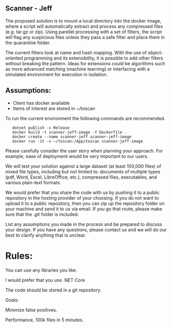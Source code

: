 ##  Scanner - Jeff


 The proposed solution is to mount a local directory into the docker image, where a script will automatically extract and process any compressed files (e.g. tar.gz or zip).
 Using parellel processing with a set of filters, the script will flag any suspicious files unless they pass a safe filter and place them in the quarantine folder.

The current filters look at name and hash mapping. With the use of object-oriented programming and its extensibility, it is possible to add other filters without breaking the pattern. Ideas for extensions could be algorithms such as more advanced matching (machine learning) or interfacing with a simulated environment for execution in isolation.

## Assumptions:
- Client has docker available
- Items of interest are stored in ~/toscan

To run the current environment the following commands are recommended.
```` 
   dotnet publish -c Release
   docker build -t scanner-jeff-image -f Dockerfile .
   docker create --name scanner-jeff scanner-jeff-image
   docker run -it -v ~/toscan:/App/toscan scanner-jeff-image
````


Please carefully consider the user story when planning your approach. For example, ease of deployment would be very important to our users.  
 
We will test your solution against a large dataset (at least 100,000 files) of mixed file types, including but not limited to: documents of multiple types (pdf, Word, Excel, LibreOffice, etc.), compressed files, executables, and various plain-text formats.  
 
We would prefer that you share the code with us by pushing it to a public repository in the hosting provider of your choosing. If you do not want to upload it to a public repository, then you can zip up the repository folder on your machine and send it to us via email. If you go that route, please make sure that the .git folder is included.  
 
List any assumptions you made in the process and be prepared to discuss your design. If you have any questions, please contact us and we will do our best to clarify anything that is unclear.  
 
# Rules:  
 
You can use any libraries you like.  
 
I would prefer that you use .NET Core
 
The code should be stored in a git repository. 
 
Goals:  
 
Minimize false positives.  
 
Performance, 100k files in 5 minutes.  
 


